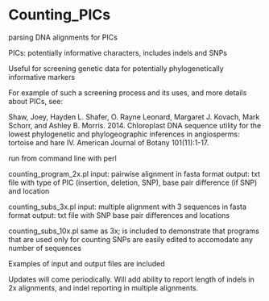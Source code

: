 # Counting_PICs

parsing DNA alignments for PICs

PICs: potentially informative characters,
  includes indels and SNPs

Useful for screening genetic data for potentially phylogenetically informative markers

For example of such a screening process and its uses, and more details about PICs, see:

  Shaw, Joey, Hayden L. Shafer, O. Rayne Leonard, Margaret J. Kovach, Mark Schorr, and Ashley B. Morris. 2014. 
  Chloroplast DNA sequence utility for the lowest phylogenetic and phylogeographic inferences in angiosperms: 
  tortoise and hare IV. American Journal of Botany 101(11):1-17. 

run from command line with perl

counting_program_2x.pl
  input: pairwise alignment in fasta format
  output: txt file with type of PIC (insertion, deletion, SNP), base pair difference (if SNP) and location
  
counting_subs_3x.pl
  input: multiple alignment with 3 sequences in fasta format
  output: txt file with SNP base pair differences and locations

counting_subs_10x.pl
  same as 3x; is included to demonstrate that programs that are used only for counting SNPs
  are easily edited to accomodate any number of sequences
  
Examples of input and output files are included

Updates will come periodically. Will add ability to report length of indels in 2x alignments, 
and indel reporting in multiple alignments. 

